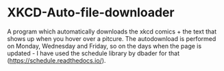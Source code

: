 # XKCD-Auto-file-downloader
A program which automatically downloads the xkcd comics + the text that shows up when you hover over a pitcure.
The autodownload is performed on Monday, Wednesday and Friday, so on the days when the page is updated - I have used 
the schedule library by dbader for that (https://schedule.readthedocs.io/).
